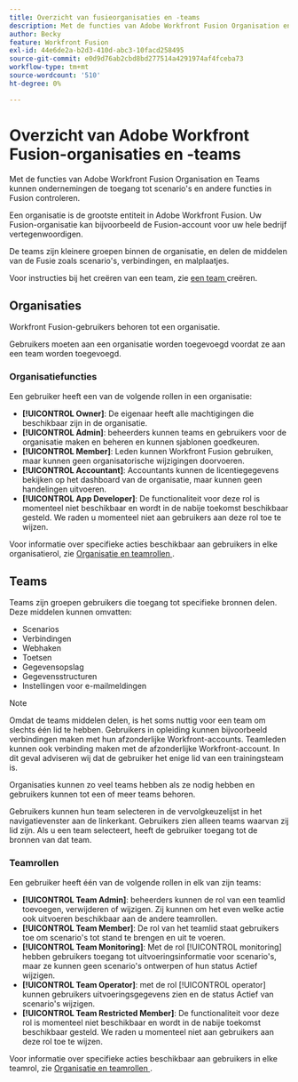 ```yaml
---
title: Overzicht van fusieorganisaties en -teams
description: Met de functies van Adobe Workfront Fusion Organisation en Teams kunnen ondernemingen de toegang tot scenario's en andere functies in Fusion controleren.
author: Becky
feature: Workfront Fusion
exl-id: 44e6de2a-b2d3-410d-abc3-10facd258495
source-git-commit: e0d9d76ab2cbd8bd277514a4291974af4fceba73
workflow-type: tm+mt
source-wordcount: '510'
ht-degree: 0%

---
```


# Overzicht van Adobe Workfront Fusion-organisaties en -teams

Met de functies van Adobe Workfront Fusion Organisation en Teams kunnen ondernemingen de toegang tot scenario&#39;s en andere functies in Fusion controleren.

Een organisatie is de grootste entiteit in Adobe Workfront Fusion. Uw Fusion-organisatie kan bijvoorbeeld de Fusion-account voor uw hele bedrijf vertegenwoordigen.

De teams zijn kleinere groepen binnen de organisatie, en delen de middelen van de Fusie zoals scenario&#39;s, verbindingen, en malplaatjes.

Voor instructies bij het creëren van een team, zie [ een team ](/help/workfront-fusion/set-up-and-manage-workfront-fusion/set-up-and-manage-orgs-and-teams/set-up-orgs-teams-and-users/create-a-team.md) creëren.

## Organisaties

Workfront Fusion-gebruikers behoren tot een organisatie.

Gebruikers moeten aan een organisatie worden toegevoegd voordat ze aan een team worden toegevoegd.

### Organisatiefuncties

Een gebruiker heeft een van de volgende rollen in een organisatie:

* **[!UICONTROL Owner]**: De eigenaar heeft alle machtigingen die beschikbaar zijn in de organisatie.
* **[!UICONTROL Admin]**: beheerders kunnen teams en gebruikers voor de organisatie maken en beheren en kunnen sjablonen goedkeuren.
* **[!UICONTROL Member]**: Leden kunnen Workfront Fusion gebruiken, maar kunnen geen organisatorische wijzigingen doorvoeren.
* **[!UICONTROL Accountant]**: Accountants kunnen de licentiegegevens bekijken op het dashboard van de organisatie, maar kunnen geen handelingen uitvoeren.
* **[!UICONTROL App Developer]**: De functionaliteit voor deze rol is momenteel niet beschikbaar en wordt in de nabije toekomst beschikbaar gesteld. We raden u momenteel niet aan gebruikers aan deze rol toe te wijzen.

Voor informatie over specifieke acties beschikbaar aan gebruikers in elke organisatierol, zie [ Organisatie en teamrollen ](/help/workfront-fusion/references/licenses-and-roles/organization-roles.md).

## Teams

Teams zijn groepen gebruikers die toegang tot specifieke bronnen delen. Deze middelen kunnen omvatten:

* Scenarios
* Verbindingen
* Webhaken
* Toetsen
* Gegevensopslag
* Gegevensstructuren
* Instellingen voor e-mailmeldingen

>[!NOTE]
>
>Omdat de teams middelen delen, is het soms nuttig voor een team om slechts één lid te hebben. Gebruikers in opleiding kunnen bijvoorbeeld verbindingen maken met hun afzonderlijke Workfront-accounts. Teamleden kunnen ook verbinding maken met de afzonderlijke Workfront-account. In dit geval adviseren wij dat de gebruiker het enige lid van een trainingsteam is.

Organisaties kunnen zo veel teams hebben als ze nodig hebben en gebruikers kunnen tot een of meer teams behoren.

Gebruikers kunnen hun team selecteren in de vervolgkeuzelijst in het navigatievenster aan de linkerkant. Gebruikers zien alleen teams waarvan zij lid zijn. Als u een team selecteert, heeft de gebruiker toegang tot de bronnen van dat team.

### Teamrollen

Een gebruiker heeft één van de volgende rollen in elk van zijn teams:

* **[!UICONTROL Team Admin]**: beheerders kunnen de rol van een teamlid toevoegen, verwijderen of wijzigen. Zij kunnen om het even welke actie ook uitvoeren beschikbaar aan de andere teamrollen.
* **[!UICONTROL Team Member]**: De rol van het teamlid staat gebruikers toe om scenario&#39;s tot stand te brengen en uit te voeren.
* **[!UICONTROL Team Monitoring]**: Met de rol [!UICONTROL monitoring] hebben gebruikers toegang tot uitvoeringsinformatie voor scenario&#39;s, maar ze kunnen geen scenario&#39;s ontwerpen of hun status Actief wijzigen.
* **[!UICONTROL Team Operator]**: met de rol [!UICONTROL operator] kunnen gebruikers uitvoeringsgegevens zien en de status Actief van scenario&#39;s wijzigen.
* **[!UICONTROL Team Restricted Member]**: De functionaliteit voor deze rol is momenteel niet beschikbaar en wordt in de nabije toekomst beschikbaar gesteld. We raden u momenteel niet aan gebruikers aan deze rol toe te wijzen.

Voor informatie over specifieke acties beschikbaar aan gebruikers in elke teamrol, zie [ Organisatie en teamrollen ](/help/workfront-fusion/references/licenses-and-roles/organization-roles.md).
